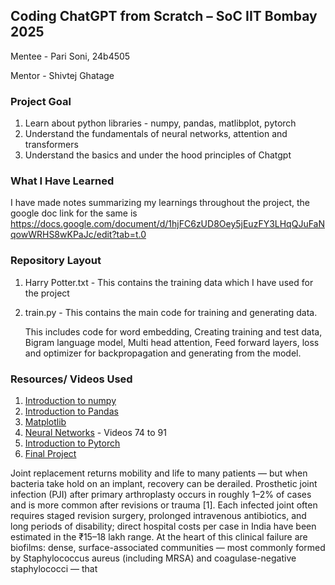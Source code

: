## **Coding ChatGPT from Scratch – SoC IIT Bombay 2025**


Mentee - Pari Soni, 24b4505

Mentor - Shivtej Ghatage

### **Project Goal**
1. Learn about python libraries - numpy, pandas, matlibplot, pytorch
2. Understand the fundamentals of neural networks, attention and transformers
3. Understand the basics and under the hood principles of Chatgpt 


### **What I Have Learned**
I have made notes summarizing my learnings throughout the project, the google doc link for the same is https://docs.google.com/document/d/1hjFC6zUD8Oey5jEuzFY3LHqQJuFaNqowWRHS8wKPaJc/edit?tab=t.0

### **Repository Layout**
1. Harry Potter.txt - This contains the training data which I have used for the project
2. train.py - This contains the main code for training and generating data.

   This includes code for word embedding, Creating training and test data, Bigram language model, Multi head attention, Feed forward layers, 
 loss and optimizer for backpropagation and generating from the model.
### **Resources/ Videos Used**
1. [Introduction to numpy](https://www.youtube.com/watch?v=QUT1VHiLmmI)
2. [Introduction to Pandas](https://www.youtube.com/watch?v=vmEHCJofslg)
3. [Matplotlib](https://www.youtube.com/watch?v=DAQNHzOcO5A)
4. [Neural Networks](https://www.youtube.com/watch?v=Gv9_4yMHFhI&list=PLblh5JKOoLUICTaGLRoHQDuF_7q2GfuJF) - Videos 74 to 91
5. [Introduction to Pytorch](https://www.youtube.com/watch?v=OIenNRt2bjg)
6. [Final Project](https://www.youtube.com/watch?v=kCc8FmEb1nY)


Joint replacement returns mobility and life to many patients — but when bacteria take hold on an implant, recovery can be derailed. Prosthetic joint infection (PJI) after primary arthroplasty occurs in roughly 1–2% of cases and is more common after revisions or trauma [1]. Each infected joint often requires staged revision surgery, prolonged intravenous antibiotics, and long periods of disability; direct hospital costs per case in India have been estimated in the ₹15–18 lakh range. At the heart of this clinical failure are biofilms: dense, surface-associated communities — most commonly formed by Staphylococcus aureus (including MRSA) and coagulase-negative staphylococci — that

